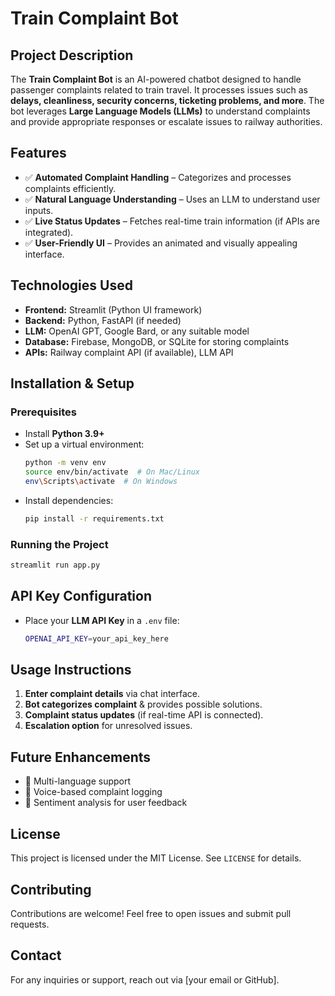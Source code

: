 # Train Complaint Bot

## Project Description
The **Train Complaint Bot** is an AI-powered chatbot designed to handle passenger complaints related to train travel. It processes issues such as **delays, cleanliness, security concerns, ticketing problems, and more**. The bot leverages **Large Language Models (LLMs)** to understand complaints and provide appropriate responses or escalate issues to railway authorities.

## Features
- ✅ **Automated Complaint Handling** – Categorizes and processes complaints efficiently.
- ✅ **Natural Language Understanding** – Uses an LLM to understand user inputs.
- ✅ **Live Status Updates** – Fetches real-time train information (if APIs are integrated).
- ✅ **User-Friendly UI** – Provides an animated and visually appealing interface.

## Technologies Used
- **Frontend:** Streamlit (Python UI framework)
- **Backend:** Python, FastAPI (if needed)
- **LLM:** OpenAI GPT, Google Bard, or any suitable model
- **Database:** Firebase, MongoDB, or SQLite for storing complaints
- **APIs:** Railway complaint API (if available), LLM API

## Installation & Setup
### Prerequisites
- Install **Python 3.9+**
- Set up a virtual environment:
  ```sh
  python -m venv env
  source env/bin/activate  # On Mac/Linux
  env\Scripts\activate  # On Windows
  ```
- Install dependencies:
  ```sh
  pip install -r requirements.txt
  ```

### Running the Project
```sh
streamlit run app.py
```

## API Key Configuration
- Place your **LLM API Key** in a `.env` file:
  ```sh
  OPENAI_API_KEY=your_api_key_here
  ```

## Usage Instructions
1. **Enter complaint details** via chat interface.
2. **Bot categorizes complaint** & provides possible solutions.
3. **Complaint status updates** (if real-time API is connected).
4. **Escalation option** for unresolved issues.

## Future Enhancements
- 🔹 Multi-language support
- 🔹 Voice-based complaint logging
- 🔹 Sentiment analysis for user feedback

## License
This project is licensed under the MIT License. See `LICENSE` for details.

## Contributing
Contributions are welcome! Feel free to open issues and submit pull requests.

## Contact
For any inquiries or support, reach out via [your email or GitHub].

